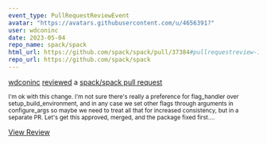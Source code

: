 ```yaml
---
event_type: PullRequestReviewEvent
avatar: "https://avatars.githubusercontent.com/u/4656391?"
user: wdconinc
date: 2023-05-04
repo_name: spack/spack
html_url: https://github.com/spack/spack/pull/37384#pullrequestreview-1414037734
repo_url: https://github.com/spack/spack
---
```


<a href='https://github.com/wdconinc' target='_blank'>wdconinc</a> <a href='https://github.com/spack/spack/pull/37384#pullrequestreview-1414037734' target='_blank'>reviewed</a> a <a href='https://github.com/spack/spack/pull/37384' target='_blank'>spack/spack pull request</a>

<small>I'm ok with this change. I'm not sure there's really a preference for flag_handler over setup_build_environment, and in any case we set other flags through arguments in configure_args so maybe we need to treat all that for increased consistency, but in a separate PR. Let's get this approved, merged, and the package fixed first....</small>

<a href='https://github.com/spack/spack/pull/37384#pullrequestreview-1414037734' target='_blank'>View Review</a>